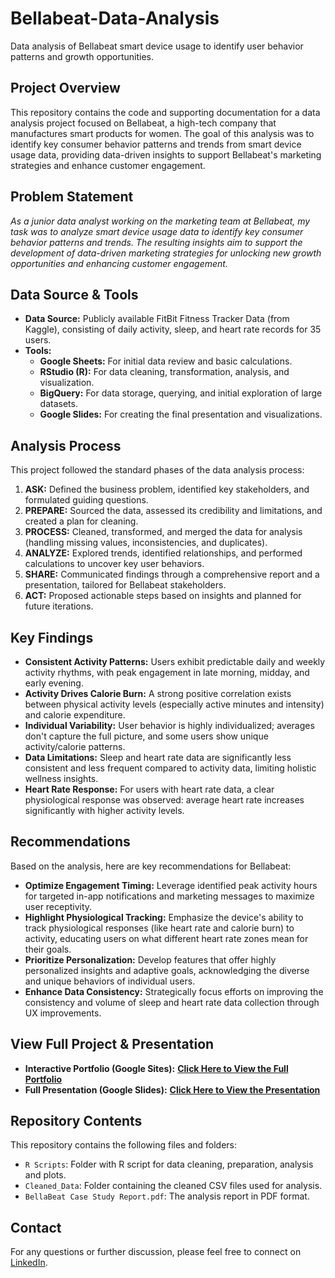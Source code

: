 # Bellabeat-Data-Analysis
Data analysis of Bellabeat smart device usage to identify user behavior patterns and growth opportunities.

## Project Overview

This repository contains the code and supporting documentation for a data analysis project focused on Bellabeat, a high-tech company that manufactures smart products for women. The goal of this analysis was to identify key consumer behavior patterns and trends from smart device usage data, providing data-driven insights to support Bellabeat's marketing strategies and enhance customer engagement.

## Problem Statement

*As a junior data analyst working on the marketing team at Bellabeat, my task was to analyze smart device usage data to identify key consumer behavior patterns and trends. The resulting insights aim to support the development of data-driven marketing strategies for unlocking new growth opportunities and enhancing customer engagement.*

## Data Source & Tools

* **Data Source:** Publicly available FitBit Fitness Tracker Data (from Kaggle), consisting of daily activity, sleep, and heart rate records for 35 users.
* **Tools:**
   * **Google Sheets:** For initial data review and basic calculations.
   * **RStudio (R):** For data cleaning, transformation, analysis, and visualization.
   * **BigQuery:** For data storage, querying, and initial exploration of large datasets.
   * **Google Slides:** For creating the final presentation and visualizations.

## Analysis Process

This project followed the standard phases of the data analysis process:

1.  **ASK:** Defined the business problem, identified key stakeholders, and formulated guiding questions.
2.  **PREPARE:** Sourced the data, assessed its credibility and limitations, and created a plan for cleaning.
3.  **PROCESS:** Cleaned, transformed, and merged the data for analysis (handling missing values, inconsistencies, and duplicates).
4.  **ANALYZE:** Explored trends, identified relationships, and performed calculations to uncover key user behaviors.
5.  **SHARE:** Communicated findings through a comprehensive report and a presentation, tailored for Bellabeat stakeholders.
6.  **ACT:** Proposed actionable steps based on insights and planned for future iterations.

## Key Findings

* **Consistent Activity Patterns:** Users exhibit predictable daily and weekly activity rhythms, with peak engagement in late morning, midday, and early evening.
* **Activity Drives Calorie Burn:** A strong positive correlation exists between physical activity levels (especially active minutes and intensity) and calorie expenditure.
* **Individual Variability:** User behavior is highly individualized; averages don't capture the full picture, and some users show unique activity/calorie patterns.
* **Data Limitations:** Sleep and heart rate data are significantly less consistent and less frequent compared to activity data, limiting holistic wellness insights.
* **Heart Rate Response:** For users with heart rate data, a clear physiological response was observed: average heart rate increases significantly with higher activity levels.

## Recommendations

Based on the analysis, here are key recommendations for Bellabeat:

* **Optimize Engagement Timing:** Leverage identified peak activity hours for targeted in-app notifications and marketing messages to maximize user receptivity.
* **Highlight Physiological Tracking:** Emphasize the device's ability to track physiological responses (like heart rate and calorie burn) to activity, educating users on what different heart rate zones mean for their goals.
* **Prioritize Personalization:** Develop features that offer highly personalized insights and adaptive goals, acknowledging the diverse and unique behaviors of individual users.
* **Enhance Data Consistency:** Strategically focus efforts on improving the consistency and volume of sleep and heart rate data collection through UX improvements.

## View Full Project & Presentation

* **Interactive Portfolio (Google Sites):** [**Click Here to View the Full Portfolio**](https://sites.google.com/view/carolinaabelho-portfolio/bellabeat-case-study)
* **Full Presentation (Google Slides):** [**Click Here to View the Presentation**]([https://docs.google.com/presentation/d/1Oh-CWmKvwfw1mXeauwJqlwoO88pRLObFejMcE8nHIDc/edit?usp=sharing])

## Repository Contents

This repository contains the following files and folders:

* `R Scripts`: Folder with R script for data cleaning, preparation, analysis and plots.
* `Cleaned_Data`: Folder containing the cleaned CSV files used for analysis.
* `BellaBeat Case Study Report.pdf`: The analysis report in PDF format.

## Contact

For any questions or further discussion, please feel free to connect on [LinkedIn](https://www.linkedin.com/in/yourlinkedinprofile/).
